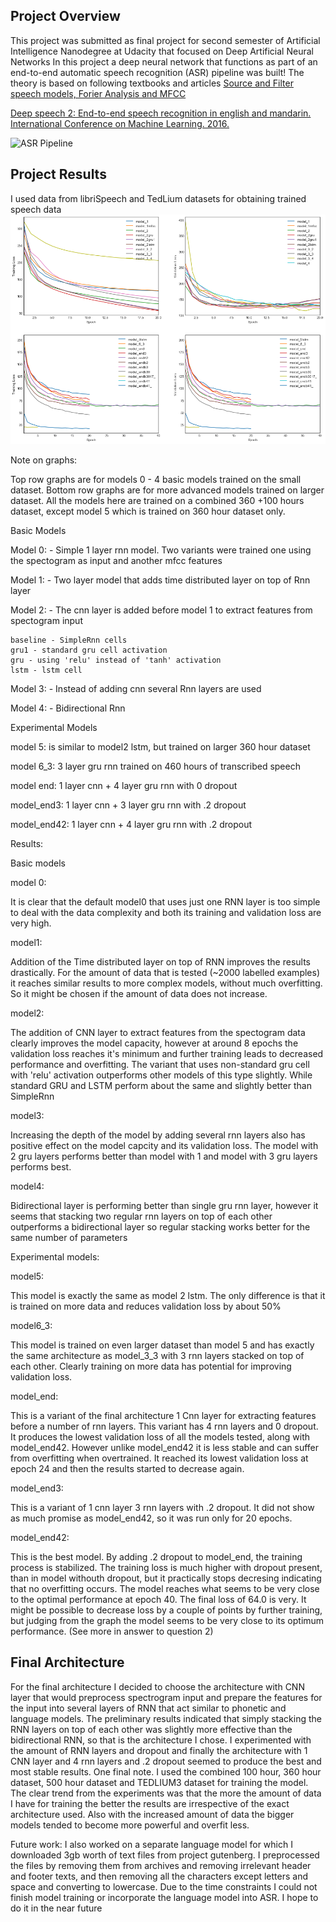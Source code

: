 [//]: # (Image References)

[image1]: ./images/pipeline.png "ASR Pipeline"
[image2]: ./images/select_kernel.png "select aind-vui kernel"

## Project Overview

This project was submitted as final project for second semester of Artificial Intelligence Nanodegree at Udacity that focused on Deep Artificial Neural Networks
In this project a deep neural network that functions as part of an end-to-end automatic speech recognition (ASR) pipeline was built!
The theory is based on following textbooks and articles
[Source and Filter speech models, Forier Analysis and MFCC](http://web.science.mq.edu.au/~cassidy/comp449/html/ch07.html#d0e1094)


[Deep speech 2: End-to-end speech recognition in english and mandarin. International Conference on Machine Learning. 2016.](https://arxiv.org/pdf/1512.02595v1.pdf )

![ASR Pipeline][image1]

## Project Results

I used data from libriSpeech and TedLium datasets for obtaining trained speech data
![ScreenShot](/screenshot/graph1.png)


Note on graphs:

Top row graphs are for models 0 - 4 basic models trained on the small dataset. Bottom row graphs are for more advanced models trained on larger dataset. All the models here are trained on a combined 360 +100 hours dataset, except model 5 which is trained on 360 hour dataset only.

Basic Models

Model 0: - Simple 1 layer rnn model. Two variants were trained one using the spectogram as input and another mfcc features

Model 1: - Two layer model that adds time distributed layer on top of Rnn layer

Model 2: - The cnn layer is added before model 1 to extract features from spectogram input

    baseline - SimpleRnn cells
    gru1 - standard gru cell activation
    gru - using 'relu' instead of 'tanh' activation
    lstm - lstm cell 

Model 3: - Instead of adding cnn several Rnn layers are used

Model 4: - Bidirectional Rnn

Experimental Models

model 5: is similar to model2 lstm, but trained on larger 360 hour dataset

model 6_3: 3 layer gru rnn trained on 460 hours of transcribed speech

model end: 1 layer cnn + 4 layer gru rnn with 0 dropout

model_end3: 1 layer cnn + 3 layer gru rnn with .2 dropout

model_end42: 1 layer cnn + 4 layer gru rnn with .2 dropout

Results:

Basic models

model 0:

It is clear that the default model0 that uses just one RNN layer is too simple to deal with the data complexity and both its training and validation loss are very high.

model1:

Addition of the Time distributed layer on top of RNN improves the results drastically. For the amount of data that is tested (~2000 labelled examples) it reaches similar results to more complex models, without much overfitting. So it might be chosen if the amount of data does not increase.

model2:

The addition of CNN layer to extract features from the spectogram data clearly improves the model capacity, however at around 8 epochs the validation loss reaches it's minimum and further training leads to decreased performance and overfitting. The variant that uses non-standard gru cell with 'relu' activation outperforms other models of this type slightly. While standard GRU and LSTM perform about the same and slightly better than SimpleRnn

model3:

Increasing the depth of the model by adding several rnn layers also has positive effect on the model capcity and its validation loss. The model with 2 gru layers performs better than model with 1 and model with 3 gru layers performs best.

model4:

Bidirectional layer is performing better than single gru rnn layer, however it seems that stacking two regular rnn layers on top of each other outperforms a bidirectional layer so regular stacking works better for the same number of parameters

Experimental models:

model5:

This model is exactly the same as model 2 lstm. The only difference is that it is trained on more data and reduces validation loss by about 50%

model6_3:

This model is trained on even larger dataset than model 5 and has exactly the same architecture as model_3_3 with 3 rnn layers stacked on top of each other. Clearly training on more data has potential for improving validation loss.

model_end:

This is a variant of the final architecture 1 Cnn layer for extracting features before a number of rnn layers. This variant has 4 rnn layers and 0 dropout. It produces the lowest validation loss of all the models tested, along with model_end42. However unlike model_end42 it is less stable and can suffer from overfitting when overtrained. It reached its lowest validation loss at epoch 24 and then the results started to decrease again.

model_end3:

This is a variant of 1 cnn layer 3 rnn layers with .2 dropout. It did not show as much promise as model_end42, so it was run only for 20 epochs.

model_end42:

This is the best model. By adding .2 dropout to model_end, the training process is stabilized. The training loss is much higher with dropout present, than in model withouth dropout, but it practically stops decresing indicating that no overfitting occurs. The model reaches what seems to be very close to the optimal performance at epoch 40. The final loss of 64.0 is very. It might be possible to decrease loss by a couple of points by further training, but judging from the graph the model seems to be very close to its optimum performance. (See more in answer to question 2)


## Final Architecture

For the final architecture I decided to choose the architecture with CNN layer that would preprocess spectrogram input and prepare the features for the input into several layers of RNN that act similar to phonetic and language models. The preliminary results indicated that simply stacking the RNN layers on top of each other was slightly more effective than the bidirectional RNN, so that is the architecture I chose. I experimented with the amount of RNN layers and dropout and finally the architecture with 1 CNN layer and 4 rnn layers and .2 dropout seemed to produce the best and most stable results. One final note. I used the combined 100 hour, 360 hour dataset, 500 hour dataset and TEDLIUM3 dataset for training the model. The clear trend from the experiments was that the more the amount of data I have for training the better the results are irrespective of the exact architecture used. Also with the increased amount of data the bigger models tended to become more powerful and overfit less.

Future work: I also worked on a separate language model for which I downloaded 3gb worth of text files from project gutenberg. I preprocessed the files by removing them from archives and removing irrelevant header and footer texts, and then removing all the characters except letters and space and converting to lowercase. Due to the time constraints I could not finish model training or incorporate the language model into ASR. I hope to do it in the near future



